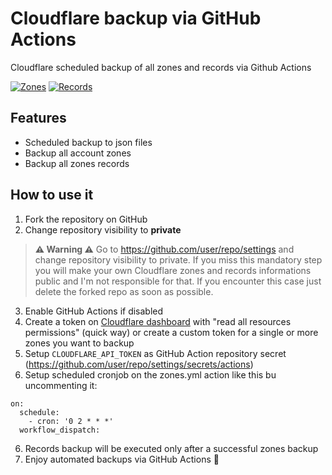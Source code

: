# Cloudflare backup via GitHub Actions
Cloudflare scheduled backup of all zones and records via Github Actions

[![Zones](https://github.com/fabriziosalmi/cloudflare/actions/workflows/zones.yml/badge.svg)](https://github.com/fabriziosalmi/cloudflare/actions/workflows/zones.yml) [![Records](https://github.com/fabriziosalmi/cloudflare/actions/workflows/records.yml/badge.svg)](https://github.com/fabriziosalmi/cloudflare/actions/workflows/records.yml) 

## Features
- Scheduled backup to json files
- Backup all account zones
- Backup all zones records

## How to use it

1. Fork the repository on GitHub
2. Change repository visibility to **private** 

> **⚠️ Warning ⚠️**
> Go to https://github.com/user/repo/settings and change repository visibility to private. If you miss this mandatory step you will make your own Cloudflare zones and records informations public and I'm not responsible for that. If you encounter this case just delete the forked repo as soon as possible.

3. Enable GitHub Actions if disabled
4. Create a token on [Cloudflare dashboard](https://dash.cloudflare.com/profile/api-tokens) with "read all resources permissions" (quick way) or create a custom token for a single or more zones you want to backup
5. Setup `CLOUDFLARE_API_TOKEN` as GitHub Action repository secret (https://github.com/user/repo/settings/secrets/actions)
6. Setup scheduled cronjob on the zones.yml action like this bu uncommenting it:

```
on:
  schedule:
    - cron: '0 2 * * *'
  workflow_dispatch:
```

6. Records backup will be executed only after a successful zones backup
7. Enjoy automated backups via GitHub Actions 🎉
